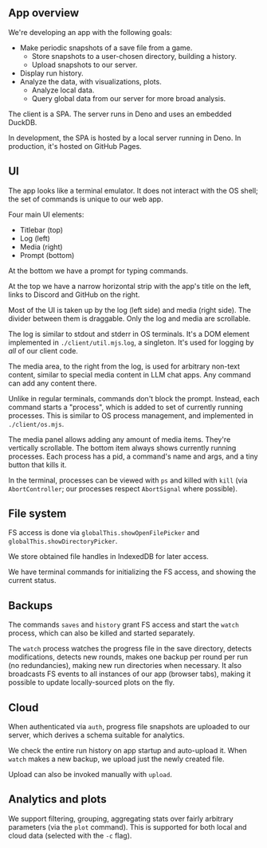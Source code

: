 ## App overview

We're developing an app with the following goals:
* Make periodic snapshots of a save file from a game.
  * Store snapshots to a user-chosen directory, building a history.
  * Upload snapshots to our server.
* Display run history.
* Analyze the data, with visualizations, plots.
  * Analyze local data.
  * Query global data from our server for more broad analysis.

The client is a SPA. The server runs in Deno and uses an embedded DuckDB.

In development, the SPA is hosted by a local server running in Deno. In production, it's hosted on GitHub Pages.

## UI

The app looks like a terminal emulator. It does not interact with the OS shell; the set of commands is unique to our web app.

Four main UI elements:
* Titlebar (top)
* Log (left)
* Media (right)
* Prompt (bottom)

At the bottom we have a prompt for typing commands.

At the top we have a narrow horizontal strip with the app's title on the left, links to Discord and GitHub on the right.

Most of the UI is taken up by the log (left side) and media (right side). The divider between them is draggable. Only the log and media are scrollable.

The log is similar to stdout and stderr in OS terminals. It's a DOM element implemented in `./client/util.mjs`.`log`, a singleton. It's used for logging by _all_ of our client code.

The media area, to the right from the log, is used for arbitrary non-text content, similar to special media content in LLM chat apps. Any command can add any content there.

Unlike in regular terminals, commands don't block the prompt. Instead, each command starts a "process", which is added to set of currently running processes. This is similar to OS process management, and implemented in `./client/os.mjs`.

The media panel allows adding any amount of media items. They're vertically scrollable. The bottom item always shows currently running processes. Each process has a pid, a command's name and args, and a tiny button that kills it.

In the terminal, processes can be viewed with `ps` and killed with `kill` (via `AbortController`; our processes respect `AbortSignal` where possible).

## File system

FS access is done via `globalThis.showOpenFilePicker` and `globalThis.showDirectoryPicker`.

We store obtained file handles in IndexedDB for later access.

We have terminal commands for initializing the FS access, and showing the current status.

## Backups

The commands `saves` and `history` grant FS access and start the `watch` process, which can also be killed and started separately.

The `watch` process watches the progress file in the save directory, detects modifications, detects new rounds, makes one backup per round per run (no redundancies), making new run directories when necessary. It also broadcasts FS events to all instances of our app (browser tabs), making it possible to update locally-sourced plots on the fly.

## Cloud

When authenticated via `auth`, progress file snapshots are uploaded to our server, which derives a schema suitable for analytics.

We check the entire run history on app startup and auto-upload it. When `watch` makes a new backup, we upload just the newly created file.

Upload can also be invoked manually with `upload`.

## Analytics and plots

We support filtering, grouping, aggregating stats over fairly arbitrary parameters (via the `plot` command). This is supported for both local and cloud data (selected with the `-c` flag).